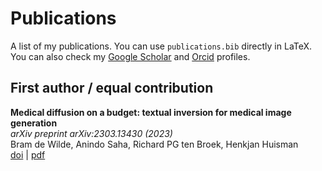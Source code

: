 # Publications

A list of my publications. You can use `publications.bib` directly in LaTeX. You can also check my [Google Scholar](https://scholar.google.com/citations?user=I_zwVC0AAAAJ) and [Orcid](https://orcid.org/0000-0003-1890-8714) profiles.

## First author / equal contribution

**Medical diffusion on a budget: textual inversion for medical image generation**<br>
*arXiv preprint arXiv:2303.13430 (2023)*<br>
Bram de Wilde, Anindo Saha, Richard PG ten Broek, Henkjan Huisman<br>
[doi]() | [pdf](https://github.com/brambozz/publications/raw/main/pdf/2023medical.pdf)<br>
